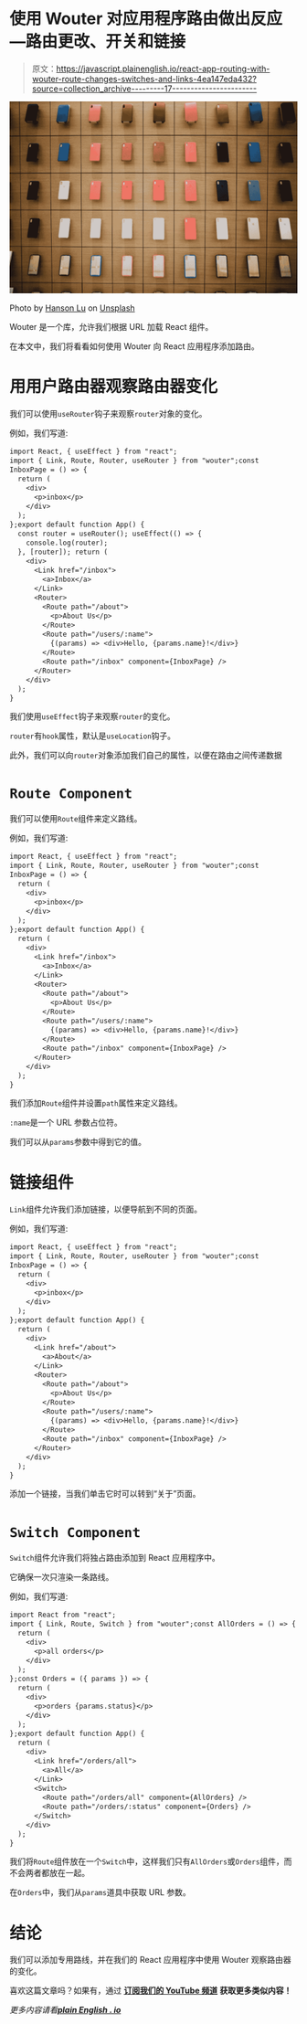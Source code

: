 # 使用 Wouter 对应用程序路由做出反应—路由更改、开关和链接

> 原文：<https://javascript.plainenglish.io/react-app-routing-with-wouter-route-changes-switches-and-links-4ea147eda432?source=collection_archive---------17----------------------->

![](img/ede728b6bb904004e2c1da1b4d610ef4.png)

Photo by [Hanson Lu](https://unsplash.com/@hansonluu?utm_source=medium&utm_medium=referral) on [Unsplash](https://unsplash.com?utm_source=medium&utm_medium=referral)

Wouter 是一个库，允许我们根据 URL 加载 React 组件。

在本文中，我们将看看如何使用 Wouter 向 React 应用程序添加路由。

# 用用户路由器观察路由器变化

我们可以使用`useRouter`钩子来观察`router`对象的变化。

例如，我们写道:

```
import React, { useEffect } from "react";
import { Link, Route, Router, useRouter } from "wouter";const InboxPage = () => {
  return (
    <div>
      <p>inbox</p>
    </div>
  );
};export default function App() {
  const router = useRouter(); useEffect(() => {
    console.log(router);
  }, [router]); return (
    <div>
      <Link href="/inbox">
        <a>Inbox</a>
      </Link>
      <Router>
        <Route path="/about">
          <p>About Us</p>
        </Route>
        <Route path="/users/:name">
          {(params) => <div>Hello, {params.name}!</div>}
        </Route>
        <Route path="/inbox" component={InboxPage} />
      </Router>
    </div>
  );
}
```

我们使用`useEffect`钩子来观察`router`的变化。

`router`有`hook`属性，默认是`useLocation`钩子。

此外，我们可以向`router`对象添加我们自己的属性，以便在路由之间传递数据

# `Route Component`

我们可以使用`Route`组件来定义路线。

例如，我们写道:

```
import React, { useEffect } from "react";
import { Link, Route, Router, useRouter } from "wouter";const InboxPage = () => {
  return (
    <div>
      <p>inbox</p>
    </div>
  );
};export default function App() {
  return (
    <div>
      <Link href="/inbox">
        <a>Inbox</a>
      </Link>
      <Router>
        <Route path="/about">
          <p>About Us</p>
        </Route>
        <Route path="/users/:name">
          {(params) => <div>Hello, {params.name}!</div>}
        </Route>
        <Route path="/inbox" component={InboxPage} />
      </Router>
    </div>
  );
}
```

我们添加`Route`组件并设置`path`属性来定义路线。

`:name`是一个 URL 参数占位符。

我们可以从`params`参数中得到它的值。

# 链接组件

`Link`组件允许我们添加链接，以便导航到不同的页面。

例如，我们写道:

```
import React, { useEffect } from "react";
import { Link, Route, Router, useRouter } from "wouter";const InboxPage = () => {
  return (
    <div>
      <p>inbox</p>
    </div>
  );
};export default function App() {
  return (
    <div>
      <Link href="/about">
        <a>About</a>
      </Link>
      <Router>
        <Route path="/about">
          <p>About Us</p>
        </Route>
        <Route path="/users/:name">
          {(params) => <div>Hello, {params.name}!</div>}
        </Route>
        <Route path="/inbox" component={InboxPage} />
      </Router>
    </div>
  );
}
```

添加一个链接，当我们单击它时可以转到“关于”页面。

# `Switch Component`

`Switch`组件允许我们将独占路由添加到 React 应用程序中。

它确保一次只渲染一条路线。

例如，我们写道:

```
import React from "react";
import { Link, Route, Switch } from "wouter";const AllOrders = () => {
  return (
    <div>
      <p>all orders</p>
    </div>
  );
};const Orders = ({ params }) => {
  return (
    <div>
      <p>orders {params.status}</p>
    </div>
  );
};export default function App() {
  return (
    <div>
      <Link href="/orders/all">
        <a>All</a>
      </Link>
      <Switch>
        <Route path="/orders/all" component={AllOrders} />
        <Route path="/orders/:status" component={Orders} />
      </Switch>
    </div>
  );
}
```

我们将`Route`组件放在一个`Switch`中，这样我们只有`AllOrders`或`Orders`组件，而不会两者都放在一起。

在`Orders`中，我们从`params`道具中获取 URL 参数。

# 结论

我们可以添加专用路线，并在我们的 React 应用程序中使用 Wouter 观察路由器的变化。

喜欢这篇文章吗？如果有，通过 [**订阅我们的 YouTube 频道**](https://www.youtube.com/channel/UCtipWUghju290NWcn8jhyAw?sub_confirmation=true) **获取更多类似内容！**

*更多内容请看*[***plain English . io***](https://plainenglish.io/)